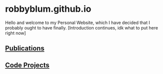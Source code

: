 # robbyblum.github.io
Hello and welcome to my Personal Website, which I have decided that I probably ought to have finally. [Introduction continues, idk what to put here right now]


## [Publications](./publications.md)

## [Code Projects](./projects.md)
